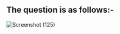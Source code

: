 
## The question is as follows:-
![Screenshot (125)](https://user-images.githubusercontent.com/44902363/83894293-b8fc3900-a76e-11ea-8ac4-5f119db6044d.png)

